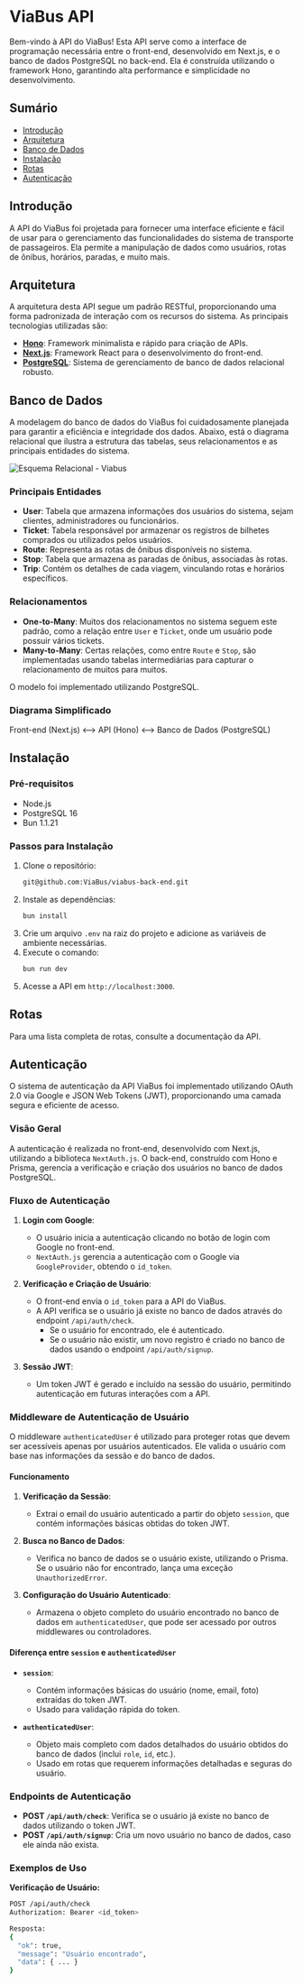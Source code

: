 # ViaBus API

Bem-vindo à API do ViaBus! Esta API serve como a interface de programação necessária entre o front-end, desenvolvido em Next.js, e o banco de dados PostgreSQL no back-end. Ela é construída utilizando o framework Hono, garantindo alta performance e simplicidade no desenvolvimento.

## Sumário

- [Introdução](#introdução)
- [Arquitetura](#arquitetura)
- [Banco de Dados](#banco-de-dados)
- [Instalação](#instalação)
- [Rotas](#rotas)
- [Autenticação](#autenticação)

## Introdução

A API do ViaBus foi projetada para fornecer uma interface eficiente e fácil de usar para o gerenciamento das funcionalidades do sistema de transporte de passageiros. Ela permite a manipulação de dados como usuários, rotas de ônibus, horários, paradas, e muito mais.

## Arquitetura

A arquitetura desta API segue um padrão RESTful, proporcionando uma forma padronizada de interação com os recursos do sistema. As principais tecnologias utilizadas são:

- **[Hono](https://hono.dev/)**: Framework minimalista e rápido para criação de APIs.
- **[Next.js](https://nextjs.org/)**: Framework React para o desenvolvimento do front-end.
- **[PostgreSQL](https://www.postgresql.org/)**: Sistema de gerenciamento de banco de dados relacional robusto.

## Banco de Dados

A modelagem do banco de dados do ViaBus foi cuidadosamente planejada para garantir a eficiência e integridade dos dados. Abaixo, está o diagrama relacional que ilustra a estrutura das tabelas, seus relacionamentos e as principais entidades do sistema.

![Esquema Relacional - Viabus](https://github.com/user-attachments/assets/8ec2e5fc-f356-449a-9213-317b14c78c4b)

### Principais Entidades

- **User**: Tabela que armazena informações dos usuários do sistema, sejam clientes, administradores ou funcionários.
- **Ticket**: Tabela responsável por armazenar os registros de bilhetes comprados ou utilizados pelos usuários.
- **Route**: Representa as rotas de ônibus disponíveis no sistema.
- **Stop**: Tabela que armazena as paradas de ônibus, associadas às rotas.
- **Trip**: Contém os detalhes de cada viagem, vinculando rotas e horários específicos.

### Relacionamentos

- **One-to-Many**: Muitos dos relacionamentos no sistema seguem este padrão, como a relação entre `User` e `Ticket`, onde um usuário pode possuir vários tickets.
- **Many-to-Many**: Certas relações, como entre `Route` e `Stop`, são implementadas usando tabelas intermediárias para capturar o relacionamento de muitos para muitos.

O modelo foi implementado utilizando PostgreSQL.


### Diagrama Simplificado

Front-end (Next.js) <--> API (Hono) <--> Banco de Dados (PostgreSQL)


## Instalação

### Pré-requisitos

- Node.js 
- PostgreSQL 16
- Bun 1.1.21 

### Passos para Instalação

1. Clone o repositório:
   ```bash
   git@github.com:ViaBus/viabus-back-end.git
    ```
2. Instale as dependências:
    ```bash
    bun install
    ```
3. Crie um arquivo `.env` na raiz do projeto e adicione as variáveis de ambiente necessárias.
4. Execute o comando:
    ```bash
    bun run dev
    ```
5. Acesse a API em `http://localhost:3000`.

## Rotas

Para uma lista completa de rotas, consulte a documentação da API.

## Autenticação

O sistema de autenticação da API ViaBus foi implementado utilizando OAuth 2.0 via Google e JSON Web Tokens (JWT), proporcionando uma camada segura e eficiente de acesso.

### Visão Geral

A autenticação é realizada no front-end, desenvolvido com Next.js, utilizando a biblioteca `NextAuth.js`. O back-end, construído com Hono e Prisma, gerencia a verificação e criação dos usuários no banco de dados PostgreSQL.

### Fluxo de Autenticação

1. **Login com Google**:
   - O usuário inicia a autenticação clicando no botão de login com Google no front-end.
   - `NextAuth.js` gerencia a autenticação com o Google via `GoogleProvider`, obtendo o `id_token`.

2. **Verificação e Criação de Usuário**:
   - O front-end envia o `id_token` para a API do ViaBus.
   - A API verifica se o usuário já existe no banco de dados através do endpoint `/api/auth/check`.
     - Se o usuário for encontrado, ele é autenticado.
     - Se o usuário não existir, um novo registro é criado no banco de dados usando o endpoint `/api/auth/signup`.

3. **Sessão JWT**:
   - Um token JWT é gerado e incluído na sessão do usuário, permitindo autenticação em futuras interações com a API.

### Middleware de Autenticação de Usuário

O middleware `authenticatedUser` é utilizado para proteger rotas que devem ser acessíveis apenas por usuários autenticados. Ele valida o usuário com base nas informações da sessão e do banco de dados.

#### Funcionamento

1. **Verificação da Sessão**:
   - Extrai o email do usuário autenticado a partir do objeto `session`, que contém informações básicas obtidas do token JWT.

2. **Busca no Banco de Dados**:
   - Verifica no banco de dados se o usuário existe, utilizando o Prisma. Se o usuário não for encontrado, lança uma exceção `UnauthorizedError`.

3. **Configuração do Usuário Autenticado**:
   - Armazena o objeto completo do usuário encontrado no banco de dados em `authenticatedUser`, que pode ser acessado por outros middlewares ou controladores.

#### Diferença entre `session` e `authenticatedUser`

- **`session`**:
  - Contém informações básicas do usuário (nome, email, foto) extraídas do token JWT.
  - Usado para validação rápida do token.

- **`authenticatedUser`**:
  - Objeto mais completo com dados detalhados do usuário obtidos do banco de dados (inclui `role`, `id`, etc.).
  - Usado em rotas que requerem informações detalhadas e seguras do usuário.

### Endpoints de Autenticação

- **POST `/api/auth/check`**: Verifica se o usuário já existe no banco de dados utilizando o token JWT.
- **POST `/api/auth/signup`**: Cria um novo usuário no banco de dados, caso ele ainda não exista.

### Exemplos de Uso

**Verificação de Usuário:**

```bash
POST /api/auth/check
Authorization: Bearer <id_token>

Resposta:
{
  "ok": true,
  "message": "Usuário encontrado",
  "data": { ... }
}
```
